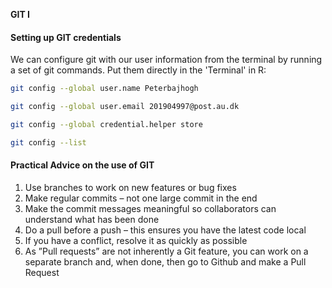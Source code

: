 **GIT I**

#### Setting up GIT credentials
We can configure git with our user information from the terminal by running a set of git commands. Put them directly in the 'Terminal' in R:

```bash 
git config --global user.name Peterbajhogh

git config --global user.email 201904997@post.au.dk

git config --global credential.helper store

git config --list
```
#### Practical Advice on the use of GIT
1. Use branches to work on new features or bug fixes
2. Make regular commits – not one large commit in the end
3. Make the commit messages meaningful so collaborators can understand what has been done
4. Do a pull before a push – this ensures you have the latest code local
5. If you have a conflict, resolve it as quickly as possible
6. As ”Pull requests” are not inherently a Git feature, you can work on a separate branch and, when done, then go
   to Github and make a Pull Request
